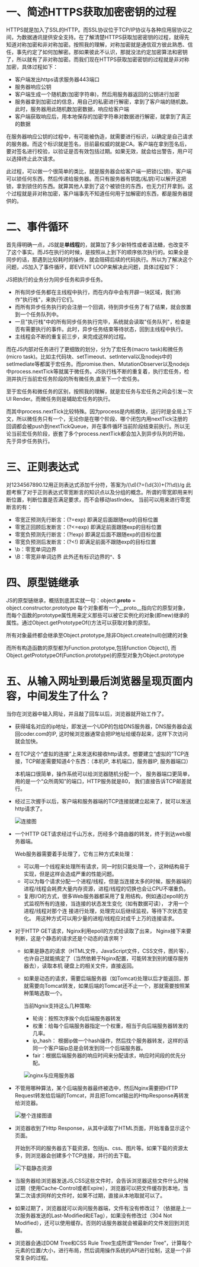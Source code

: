 # 一、简述HTTPS获取加密密钥的过程
HTTPS就是加入了SSL的HTTP。而SSL协议位于TCP/IP协议与各种应用层协议之间，为数据通讯提供安全支持。在了解清楚HTTPS获取加密密钥的过程，就得先知道对称加密和非对称加密。按照我的理解，对称加密就是通信双方彼此熟悉、信任，事先约定了如何加解密。那如果彼此不认识，那就没法约定加密算法和密钥了，所以就有了非对称加密。而我们现在HTTPS获取加密密钥的过程就是非对称加密，具体过程如下：
- 客户端发出https请求服务器443端口
- 服务器响应公钥
- 客户端生成一个随机数(加密字符串)，然后用服务器返回的公钥进行加密
- 服务器拿到加密过的信息，用自己的私密进行解密，拿到了客户端的随机数。此时，服务器用此随机数加密数据，响应给客户端
- 客户端获取响应后，用本地保存的加密字符串对数据进行解密，就拿到了真正的数据


在服务器响应公钥的过程中，有可能被伪造，就需要进行标识，以确定是自己请求的服务器。而这个标识就是签名，目前最权威的就是CA。客户端在拿到签名后，要对签名进行校验，以验证是否有效包括过期。如果无效，就会给出警告，用户可以选择终止此次请求。

此过程，可以做一个很简单的类比，就是服务器会给客户端一把锁(公钥)，客户端可以锁任何东西，然后传递给服务器。而只有服务器有钥匙(私钥)可以解开这把锁，拿到锁住的东西。就算其他人拿到了这个被锁住的东西，也无力打开拿到。这个过程就是非对称加密，客户端事先不知道任何用于加解密的东西，都是服务器提供的。

# 二、事件循环
首先得明确一点，JS就是<strong>单线程</strong>的，就算加了多少新特性或者语法糖，也改变不了这个事实。而JS在执行的时候，是按照从上到下的顺序依次执行的。如果全是同步的话，那遇到比较耗时的操作，就会阻碍后续的代码执行。所以为了解决这个问题，JS加入了事件循环，即EVENT LOOP来解决此问题，具体过程如下：

JS把执行的业务分为同步任务和异步任务。
- 所有同步任务都在主线程中执行，而在内存中会有开辟一块区域，我们称作"执行栈"，来执行它们。
- 而所有异步任务执行的会注册一个回调，待到异步任务了有了结果，就会放置到一个任务队列中。
- 一旦"执行栈"中的所有同步任务执行完毕，系统就会读取"任务队列"，检查是否有需要执行的事件。此时，异步任务结束等待状态，回到主线程中执行。
- 主线程会不断的重复前三步，来完成这样的过程。

而在JS内部对任务进行了更细致的划分，分为了宏任务(macro task)和微任务(micro task)。比如主代码块、setTimeout、setInterval以及nodejs中的setImediate等都属于宏任务。而promise.then、MutationObserver以及nodejs中process.nextTick等就属于微任务。JS执行栈不断的重复着，执行宏任务，检测并执行当前宏任务阶段的所有微任务,直至下一个宏任务。

至于宏任务和微任务的区别，按照我的理解，就是宏任务与宏任务之间会引发一次UI Render。而微任务则是辅助宏任务的执行。

而其中process.nextTick比较特殊。因为process是内核模块，运行时是全局上下文，所以微任务只有一个，无论你是在哪个阶段、哪个闭包内用nextTick注册的回调都会被push到nextTickQueue，并在事件循环当前阶段结束前执行。所以无论当前宏任务阶段，嵌套了多个process.nextTick都会加入到异步队列的开始，先于异步任务执行。

# 三、正则表达式

对1234567890.12用正则表达式添加千分符，答案为/(\d)(?=(\d{3})+(?!\d))/g
此题考察了对于正则表达式零宽断言的知识点以及分组的概念。所谓的零宽即用来判断位置，判断位置是否满足要求，而不会移动lastIndex。
当前可以用来进行零宽断言的有：
- 零宽正预测先行断言：(?=exp) 即满足后面跟随exp的目标位置
- 零宽正回顾后发断言：(?<=exp) 即满足前面跟随exp的目标位置
- 零宽负预测先行断言：(?!exp) 即满足后面不跟随exp的目标位置
- 零宽负预测后发断言：(?<!) 即满足前面不跟随exp的目标位置
- \b：零宽单词边界
- \B：零宽非单词边界
此外还有标识边界的^、$

# 四、原型链继承

JS的原型链继承，概括到底其实就一句：object.__proto__ = object.constructor.prototype
每个对象都有一个__proto__指向它的原型对象，而每个函数的prototype属性用来定义那些可以被它实例化的对象(即new)继承的属性。通过Object.getPrototypeOf()方法可以获取对象的原型。

所有对象最终都会继承至Object.prototype,除非Object.create(null)创建的对象

而所有构造函数的原型都为Function.prototype,包括function Object(), 而Object.getPrototypeOf(Function.prototype)的原型对象为Object.prototype

# 五、从输入网址到最后浏览器呈现页面内容，中间发生了什么？

当你在浏览器中输入网址，并且敲了回车以后，浏览器就开始工作了。
- 获得域名对应的ip地址，即发送一个UDP的包给DNS服务器，DNS服务器会返回coder.com的IP, 这时候浏览器通常会把IP地址给缓存起来，这样下次访问就会加快。
- 在TCP这个“虚拟的连接”上来发送和接收http请求。想要建立“虚拟的”TCP连接，TCP邮差需要知道4个东西：（本机IP, 本机端口，服务器IP, 服务器端口）

  本机端口很简单，操作系统可以给浏览器随机分配一个， 服务器端口更简单，用的是一个“众所周知”的端口，HTTP服务就是80， 我们直接告诉TCP邮差就行。
- 经过三次握手以后，客户端和服务器端的TCP连接就建立起来了，就可以发送http请求了。
  
  ![连接图](https://mmbiz.qpic.cn/mmbiz_png/KyXfCrME6UJtecodDmhbLARcnicmYUxLXfhzhnQ9QE6gj188MgVftYDnPoEU75myVCc9UNauypl9Ful7y7bh8cw/640?wx_fmt=png&tp=webp&wxfrom=5&wx_lazy=1)
- 一个HTTP GET请求经过千山万水，历经多个路由器的转发，终于到达web服务器端。

  Web服务器需要着手处理了，它有三种方式来处理：
  - 可以用一个线程来处理所有请求，同一时刻只能处理一个，这种结构易于实现，但是这样会造成严重的性能问题。
  - 可以为每个请求分配一个进程/线程，但是当连接太多的时候，服务器端的进程/线程会耗费大量内存资源，进程/线程的切换也会让CPU不堪重负。
  - 复用I/O的方式，很多Web服务器都采用了复用结构，例如通过epoll的方式监视所有的连接，当连接的状态发生变化（如有数据可读）， 才用一个进程/线程对那个连     接进行处理，处理完以后继续监视，等待下次状态变化。 用这种方式可以用少量的进程/线程应对成千上万的连接请求。
- 对于HTTP GET请求，Nginx利用epoll的方式给读取了出来， Nginx接下来要判断，这是个静态的请求还是个动态的请求啊？
  - 如果是静态的请求（HTML文件，JavaScript文件，CSS文件，图片等），也许自己就能搞定了（当然依赖于Nginx配置，可能转发到别的缓存服务器去），读取本机     硬盘上的相关文件，直接返回。
  - 如果是动态的请求，需要后端服务器（如Tomcat)处理以后才能返回，那就需要向Tomcat转发，如果后端的Tomcat还不止一个，那就需要按照某种策略选取一个。
    
    当前Ngnix支持这么几种策略:
    - 轮询：按照次序挨个向后端服务器转发
    - 权重：给每个后端服务器指定一个权重，相当于向后端服务器转发的几率。
    - ip_hash： 根据ip做一个hash操作，然后找个服务器转发，这样的话同一个客户端ip总是会转发到同一个后端服务器。
    - fair：根据后端服务器的响应时间来分配请求，响应时间段的优先分配。
    
    ![nginx与应用服务器](https://mmbiz.qpic.cn/mmbiz_png/KyXfCrME6UJtecodDmhbLARcnicmYUxLXCPeNnuyz1ZBTHkPVlFAUIBy612Wn3GcyshlTRyjN2I8T3iaTPzuo7ibQ/640?wx_fmt=png&tp=webp&wxfrom=5&wx_lazy=1)

- 不管用哪种算法，某个后端服务器最终被选中，然后Nginx需要把HTTP Request转发给后端的Tomcat，并且把Tomcat输出的HttpResponse再转发给浏览器。
  
  ![整个连接图谱](https://mmbiz.qpic.cn/mmbiz_png/KyXfCrME6UJtecodDmhbLARcnicmYUxLX85tOHEcpBVlOMPMBeVJ92Kt7SguL8eTjbUxNBHZggkI283lroDoM1g/640?wx_fmt=png&tp=webp&wxfrom=5&wx_lazy=1)
  
- 浏览器收到了Http Response，从其中读取了HTML页面，开始准备显示这个页面。
  
  开始到不同的服务器去下载资源，包括js、css、图片等。如果下载的资源太多，则浏览器会创建多个TCP连接，并行的去下载。
  
  ![下载静态资源](https://mmbiz.qpic.cn/mmbiz_png/KyXfCrME6UJtecodDmhbLARcnicmYUxLXjdsj3kiaE65BnFF8TCCyI9UA1wVf1Nj7XC1htib8QpC12r1nUic1cqtCQ/640?wx_fmt=png&tp=webp&wxfrom=5&wx_lazy=1)
  
- 当服务器给浏览器发送JS,CSS这些文件时，会告诉浏览器这些文件什么时候过期（使用Cache-Control或者Expire），浏览器可以把文件缓存到本地，当第二次请求同样的文件时，如果不过期，直接从本地取就可以了。

- 如果过期了，浏览器就可以询问服务器端，文件有没有修改过？（依据是上一次服务器发送的Last-Modified和ETag），如果没有修改过（304 Not Modified），还可以使用缓存。否则的话服务器就会被最新的文件发回到浏览器。

- 浏览器会通过DOM Tree和CSS Rule Tree生成所谓“Render Tree”，计算每个元素的位置/大小，进行布局，然后调用操作系统的API进行绘制，这是一个非常复杂的过程。
  
